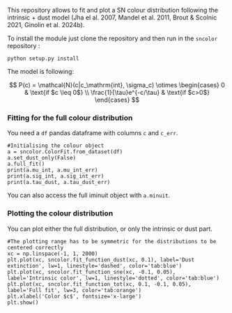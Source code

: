 This repository allows to fit and plot a SN colour distribution following the intrinsic + dust model (Jha el al. 2007, Mandel et al. 2011, Brout & Scolnic 2021, Ginolin et al. 2024b).

To install the module just clone the repository and then run in the `sncolor` repository : 
    
    python setup.py install

The model is following:

$$  P(c) = \mathcal{N}(c|c_\mathrm{int}, \sigma_c) \otimes
\begin{cases}
0  & \text{if $c \leq 0$} \\
\frac{1}{\tau}e^{-c/\tau} & \text{if $c>0$}
\end{cases} $$

### Fitting for the full colour distribution
You need a `df` pandas dataframe with columns `c` and `c_err`.

    #Initialising the colour object
    a = sncolor.ColorFit.from_dataset(df)
    a.set_dust_only(False)
    a.full_fit()
    print(a.mu_int, a.mu_int_err)
    print(a.sig_int, a.sig_int_err)
    print(a.tau_dust, a.tau_dust_err)
You can also access the full iminuit object with `a.minuit`.

### Plotting the colour distribution
You can plot either the full distribution, or only the intrinsic or dust part.

    #The plotting range has to be symmetric for the distributions to be centered correctly
    xc = np.linspace(-1, 1, 2000)
    plt.plot(xc, sncolor.fit_function_dust(xc, 0.1), label='Dust extinction', lw=1, linestyle='dashed', color='tab:blue')
    plt.plot(xc, sncolor.fit_function_sne(xc, -0.1, 0.05), label='Intrinsic color', lw=1, linestyle='dotted', color='tab:blue')
    plt.plot(xc, sncolor.fit_function_tot(xc, 0.1, -0.1, 0.05), label='Full fit', lw=3, color='tab:orange')
    plt.xlabel('Color $c$', fontsize='x-large')
    plt.show()

